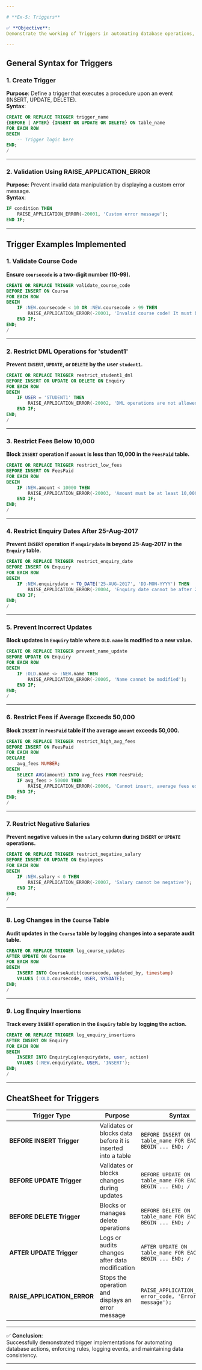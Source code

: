 ```yaml
---

# **Ex-5: Triggers**

✅ **Objective**:  
Demonstrate the working of Triggers in automating database operations, enforcing rules, and maintaining data consistency.

---
```


## **General Syntax for Triggers**

### **1. Create Trigger**
**Purpose**: Define a trigger that executes a procedure upon an event (INSERT, UPDATE, DELETE).  
**Syntax**:  
```sql
CREATE OR REPLACE TRIGGER trigger_name
{BEFORE | AFTER} {INSERT OR UPDATE OR DELETE} ON table_name
FOR EACH ROW
BEGIN
    -- Trigger logic here
END;
/
```

---

### **2. Validation Using RAISE_APPLICATION_ERROR**
**Purpose**: Prevent invalid data manipulation by displaying a custom error message.  
**Syntax**:  
```sql
IF condition THEN
    RAISE_APPLICATION_ERROR(-20001, 'Custom error message');
END IF;
```

---

## **Trigger Examples Implemented**

### **1. Validate Course Code**
**Ensure `coursecode` is a two-digit number (10-99).**  
```sql
CREATE OR REPLACE TRIGGER validate_course_code
BEFORE INSERT ON Course
FOR EACH ROW
BEGIN
    IF :NEW.coursecode < 10 OR :NEW.coursecode > 99 THEN
        RAISE_APPLICATION_ERROR(-20001, 'Invalid course code! It must be between 10 and 99.');
    END IF;
END;
/
```

---

### **2. Restrict DML Operations for 'student1'**
**Prevent `INSERT`, `UPDATE`, or `DELETE` by the user `student1`.**  
```sql
CREATE OR REPLACE TRIGGER restrict_student1_dml
BEFORE INSERT OR UPDATE OR DELETE ON Enquiry
FOR EACH ROW
BEGIN
    IF USER = 'STUDENT1' THEN
        RAISE_APPLICATION_ERROR(-20002, 'DML operations are not allowed for student1');
    END IF;
END;
/
```

---

### **3. Restrict Fees Below 10,000**
**Block `INSERT` operation if `amount` is less than 10,000 in the `FeesPaid` table.**  
```sql
CREATE OR REPLACE TRIGGER restrict_low_fees
BEFORE INSERT ON FeesPaid
FOR EACH ROW
BEGIN
    IF :NEW.amount < 10000 THEN
        RAISE_APPLICATION_ERROR(-20003, 'Amount must be at least 10,000');
    END IF;
END;
/
```

---

### **4. Restrict Enquiry Dates After 25-Aug-2017**
**Prevent `INSERT` operation if `enquirydate` is beyond 25-Aug-2017 in the `Enquiry` table.**  
```sql
CREATE OR REPLACE TRIGGER restrict_enquiry_date
BEFORE INSERT ON Enquiry
FOR EACH ROW
BEGIN
    IF :NEW.enquirydate > TO_DATE('25-AUG-2017', 'DD-MON-YYYY') THEN
        RAISE_APPLICATION_ERROR(-20004, 'Enquiry date cannot be after 25-Aug-2017');
    END IF;
END;
/
```

---

### **5. Prevent Incorrect Updates**
**Block updates in `Enquiry` table where `OLD.name` is modified to a new value.**  
```sql
CREATE OR REPLACE TRIGGER prevent_name_update
BEFORE UPDATE ON Enquiry
FOR EACH ROW
BEGIN
    IF :OLD.name <> :NEW.name THEN
        RAISE_APPLICATION_ERROR(-20005, 'Name cannot be modified');
    END IF;
END;
/
```

---

### **6. Restrict Fees if Average Exceeds 50,000**
**Block `INSERT` in `FeesPaid` table if the average `amount` exceeds 50,000.**  
```sql
CREATE OR REPLACE TRIGGER restrict_high_avg_fees
BEFORE INSERT ON FeesPaid
FOR EACH ROW
DECLARE
    avg_fees NUMBER;
BEGIN
    SELECT AVG(amount) INTO avg_fees FROM FeesPaid;
    IF avg_fees > 50000 THEN
        RAISE_APPLICATION_ERROR(-20006, 'Cannot insert, average fees exceed 50,000');
    END IF;
END;
/
```

---

### **7. Restrict Negative Salaries**
**Prevent negative values in the `salary` column during `INSERT` or `UPDATE` operations.**  
```sql
CREATE OR REPLACE TRIGGER restrict_negative_salary
BEFORE INSERT OR UPDATE ON Employees
FOR EACH ROW
BEGIN
    IF :NEW.salary < 0 THEN
        RAISE_APPLICATION_ERROR(-20007, 'Salary cannot be negative');
    END IF;
END;
/
```

---

### **8. Log Changes in the `Course` Table**
**Audit updates in the `Course` table by logging changes into a separate audit table.**  
```sql
CREATE OR REPLACE TRIGGER log_course_updates
AFTER UPDATE ON Course
FOR EACH ROW
BEGIN
    INSERT INTO CourseAudit(coursecode, updated_by, timestamp)
    VALUES (:OLD.coursecode, USER, SYSDATE);
END;
/
```

---

### **9. Log Enquiry Insertions**
**Track every `INSERT` operation in the `Enquiry` table by logging the action.**  
```sql
CREATE OR REPLACE TRIGGER log_enquiry_insertions
AFTER INSERT ON Enquiry
FOR EACH ROW
BEGIN
    INSERT INTO EnquiryLog(enquirydate, user, action)
    VALUES (:NEW.enquirydate, USER, 'INSERT');
END;
/
```

---

## **CheatSheet for Triggers**

| **Trigger Type**               | **Purpose**                                                      | **Syntax**                                                                 |
|--------------------------------|------------------------------------------------------------------|-----------------------------------------------------------------------------|
| **BEFORE INSERT Trigger**      | Validates or blocks data before it is inserted into a table      | `BEFORE INSERT ON table_name FOR EACH ROW BEGIN ... END; /`                 |
| **BEFORE UPDATE Trigger**      | Validates or blocks changes during updates                      | `BEFORE UPDATE ON table_name FOR EACH ROW BEGIN ... END; /`                 |
| **BEFORE DELETE Trigger**      | Blocks or manages delete operations                             | `BEFORE DELETE ON table_name FOR EACH ROW BEGIN ... END; /`                 |
| **AFTER UPDATE Trigger**       | Logs or audits changes after data modification                  | `AFTER UPDATE ON table_name FOR EACH ROW BEGIN ... END; /`                  |
| **RAISE_APPLICATION_ERROR**    | Stops the operation and displays an error message               | `RAISE_APPLICATION_ERROR(-error_code, 'Error message');`                   |

---

✅ **Conclusion**:  
Successfully demonstrated trigger implementations for automating database actions, enforcing rules, logging events, and maintaining data consistency.

--- 
